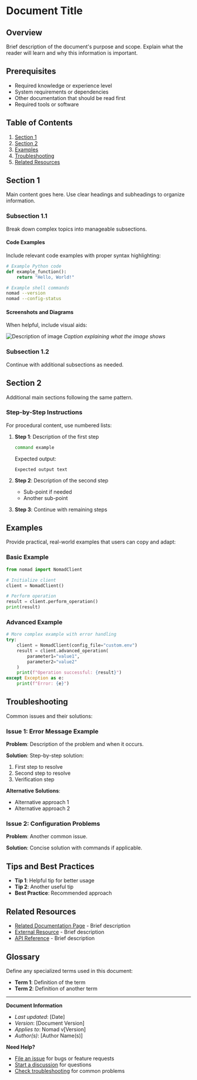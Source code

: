 # Document Title

## Overview
Brief description of the document's purpose and scope. Explain what the reader will learn and why this information is important.

## Prerequisites
- Required knowledge or experience level
- System requirements or dependencies
- Other documentation that should be read first
- Required tools or software

## Table of Contents
1. [Section 1](#section-1)
2. [Section 2](#section-2)
3. [Examples](#examples)
4. [Troubleshooting](#troubleshooting)
5. [Related Resources](#related-resources)

## Section 1
Main content goes here. Use clear headings and subheadings to organize information.

### Subsection 1.1
Break down complex topics into manageable subsections.

#### Code Examples
Include relevant code examples with proper syntax highlighting:

```python
# Example Python code
def example_function():
    return "Hello, World!"
```

```bash
# Example shell commands
nomad --version
nomad --config-status
```

#### Screenshots and Diagrams
When helpful, include visual aids:

![Description of image](../assets/images/example-screenshot.png)
*Caption explaining what the image shows*

### Subsection 1.2
Continue with additional subsections as needed.

## Section 2
Additional main sections following the same pattern.

### Step-by-Step Instructions
For procedural content, use numbered lists:

1. **Step 1**: Description of the first step
   ```bash
   command example
   ```
   Expected output:
   ```
   Expected output text
   ```

2. **Step 2**: Description of the second step
   - Sub-point if needed
   - Another sub-point

3. **Step 3**: Continue with remaining steps

## Examples
Provide practical, real-world examples that users can copy and adapt:

### Basic Example
```python
from nomad import NomadClient

# Initialize client
client = NomadClient()

# Perform operation
result = client.perform_operation()
print(result)
```

### Advanced Example
```python
# More complex example with error handling
try:
    client = NomadClient(config_file="custom.env")
    result = client.advanced_operation(
        parameter1="value1",
        parameter2="value2"
    )
    print(f"Operation successful: {result}")
except Exception as e:
    print(f"Error: {e}")
```

## Troubleshooting
Common issues and their solutions:

### Issue 1: Error Message Example
**Problem**: Description of the problem and when it occurs.

**Solution**: Step-by-step solution:
1. First step to resolve
2. Second step to resolve
3. Verification step

**Alternative Solutions**:
- Alternative approach 1
- Alternative approach 2

### Issue 2: Configuration Problems
**Problem**: Another common issue.

**Solution**: Concise solution with commands if applicable.

## Tips and Best Practices
- **Tip 1**: Helpful tip for better usage
- **Tip 2**: Another useful tip
- **Best Practice**: Recommended approach

## Related Resources
- [Related Documentation Page](link-to-page.md) - Brief description
- [External Resource](https://external-link.com) - Brief description
- [API Reference](../api/relevant-api.md) - Brief description

## Glossary
Define any specialized terms used in this document:

- **Term 1**: Definition of the term
- **Term 2**: Definition of another term

---

**Document Information**
- *Last updated*: [Date]
- *Version*: [Document Version]
- *Applies to*: Nomad v[Version]
- *Author(s)*: [Author Name(s)]

**Need Help?**
- [File an issue](https://github.com/nomad-notion-automation/nomad/issues) for bugs or feature requests
- [Start a discussion](https://github.com/nomad-notion-automation/nomad/discussions) for questions
- [Check troubleshooting](../troubleshooting/) for common problems
